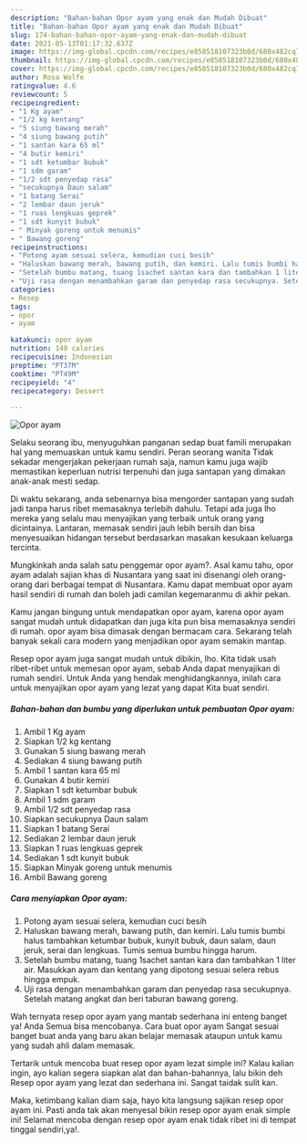 ```yaml
---
description: "Bahan-bahan Opor ayam yang enak dan Mudah Dibuat"
title: "Bahan-bahan Opor ayam yang enak dan Mudah Dibuat"
slug: 174-bahan-bahan-opor-ayam-yang-enak-dan-mudah-dibuat
date: 2021-05-13T01:17:32.637Z
image: https://img-global.cpcdn.com/recipes/e858518107323b0d/680x482cq70/opor-ayam-foto-resep-utama.jpg
thumbnail: https://img-global.cpcdn.com/recipes/e858518107323b0d/680x482cq70/opor-ayam-foto-resep-utama.jpg
cover: https://img-global.cpcdn.com/recipes/e858518107323b0d/680x482cq70/opor-ayam-foto-resep-utama.jpg
author: Rosa Wolfe
ratingvalue: 4.6
reviewcount: 5
recipeingredient:
- "1 Kg ayam"
- "1/2 kg kentang"
- "5 siung bawang merah"
- "4 siung bawang putih"
- "1 santan kara 65 ml"
- "4 butir kemiri"
- "1 sdt ketumbar bubuk"
- "1 sdm garam"
- "1/2 sdt penyedap rasa"
- "secukupnya Daun salam"
- "1 batang Serai"
- "2 lembar daun jeruk"
- "1 ruas lengkuas geprek"
- "1 sdt kunyit bubuk"
- " Minyak goreng untuk menumis"
- " Bawang goreng"
recipeinstructions:
- "Potong ayam sesuai selera, kemudian cuci besih"
- "Haluskan bawang merah, bawang putih, dan kemiri. Lalu tumis bumbi halus tambahkan ketumbar bubuk, kunyit bubuk, daun salam, daun jeruk, serai dan lengkuas. Tumis semua bumbu hingga harum."
- "Setelah bumbu matang, tuang 1sachet santan kara dan tambahkan 1 liter air. Masukkan ayam dan kentang yang dipotong sesuai selera rebus hingga empuk."
- "Uji rasa dengan menambahkan garam dan penyedap rasa secukupnya. Setelah matang angkat dan beri taburan bawang goreng."
categories:
- Resep
tags:
- opor
- ayam

katakunci: opor ayam 
nutrition: 149 calories
recipecuisine: Indonesian
preptime: "PT37M"
cooktime: "PT49M"
recipeyield: "4"
recipecategory: Dessert

---
```



![Opor ayam](https://img-global.cpcdn.com/recipes/e858518107323b0d/680x482cq70/opor-ayam-foto-resep-utama.jpg)

Selaku seorang ibu, menyuguhkan panganan sedap buat famili merupakan hal yang memuaskan untuk kamu sendiri. Peran seorang  wanita Tidak sekadar mengerjakan pekerjaan rumah saja, namun kamu juga wajib memastikan keperluan nutrisi terpenuhi dan juga santapan yang dimakan anak-anak mesti sedap.

Di waktu  sekarang, anda sebenarnya bisa mengorder santapan yang sudah jadi tanpa harus ribet memasaknya terlebih dahulu. Tetapi ada juga lho mereka yang selalu mau menyajikan yang terbaik untuk orang yang dicintainya. Lantaran, memasak sendiri jauh lebih bersih dan bisa menyesuaikan hidangan tersebut berdasarkan masakan kesukaan keluarga tercinta. 



Mungkinkah anda salah satu penggemar opor ayam?. Asal kamu tahu, opor ayam adalah sajian khas di Nusantara yang saat ini disenangi oleh orang-orang dari berbagai tempat di Nusantara. Kamu dapat membuat opor ayam hasil sendiri di rumah dan boleh jadi camilan kegemaranmu di akhir pekan.

Kamu jangan bingung untuk mendapatkan opor ayam, karena opor ayam sangat mudah untuk didapatkan dan juga kita pun bisa memasaknya sendiri di rumah. opor ayam bisa dimasak dengan bermacam cara. Sekarang telah banyak sekali cara modern yang menjadikan opor ayam semakin mantap.

Resep opor ayam juga sangat mudah untuk dibikin, lho. Kita tidak usah ribet-ribet untuk memesan opor ayam, sebab Anda dapat menyajikan di rumah sendiri. Untuk Anda yang hendak menghidangkannya, inilah cara untuk menyajikan opor ayam yang lezat yang dapat Kita buat sendiri.

<!--inarticleads1-->

##### Bahan-bahan dan bumbu yang diperlukan untuk pembuatan Opor ayam:

1. Ambil 1 Kg ayam
1. Siapkan 1/2 kg kentang
1. Gunakan 5 siung bawang merah
1. Sediakan 4 siung bawang putih
1. Ambil 1 santan kara 65 ml
1. Gunakan 4 butir kemiri
1. Siapkan 1 sdt ketumbar bubuk
1. Ambil 1 sdm garam
1. Ambil 1/2 sdt penyedap rasa
1. Siapkan secukupnya Daun salam
1. Siapkan 1 batang Serai
1. Sediakan 2 lembar daun jeruk
1. Siapkan 1 ruas lengkuas geprek
1. Sediakan 1 sdt kunyit bubuk
1. Siapkan  Minyak goreng untuk menumis
1. Ambil  Bawang goreng




<!--inarticleads2-->

##### Cara menyiapkan Opor ayam:

1. Potong ayam sesuai selera, kemudian cuci besih
1. Haluskan bawang merah, bawang putih, dan kemiri. Lalu tumis bumbi halus tambahkan ketumbar bubuk, kunyit bubuk, daun salam, daun jeruk, serai dan lengkuas. Tumis semua bumbu hingga harum.
1. Setelah bumbu matang, tuang 1sachet santan kara dan tambahkan 1 liter air. Masukkan ayam dan kentang yang dipotong sesuai selera rebus hingga empuk.
1. Uji rasa dengan menambahkan garam dan penyedap rasa secukupnya. Setelah matang angkat dan beri taburan bawang goreng.




Wah ternyata resep opor ayam yang mantab sederhana ini enteng banget ya! Anda Semua bisa mencobanya. Cara buat opor ayam Sangat sesuai banget buat anda yang baru akan belajar memasak ataupun untuk kamu yang sudah ahli dalam memasak.

Tertarik untuk mencoba buat resep opor ayam lezat simple ini? Kalau kalian ingin, ayo kalian segera siapkan alat dan bahan-bahannya, lalu bikin deh Resep opor ayam yang lezat dan sederhana ini. Sangat taidak sulit kan. 

Maka, ketimbang kalian diam saja, hayo kita langsung sajikan resep opor ayam ini. Pasti anda tak akan menyesal bikin resep opor ayam enak simple ini! Selamat mencoba dengan resep opor ayam enak tidak ribet ini di tempat tinggal sendiri,ya!.

